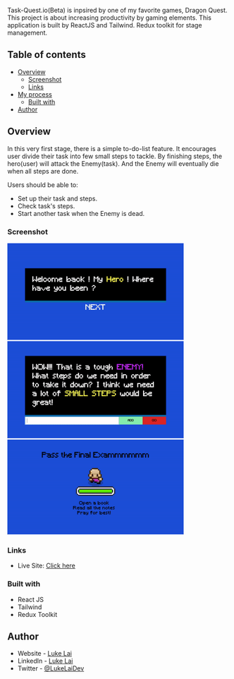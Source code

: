 Task-Quest.io(Beta) is inpsired by one of my favorite games, Dragon Quest. This project is about increasing productivity by gaming elements. This application is built by ReactJS and Tailwind. Redux toolkit for stage management.



## Table of contents

- [Overview](#overview)
  - [Screenshot](#screenshot)
  - [Links](#links)
- [My process](#my-process)
  - [Built with](#built-with)
- [Author](#author)



## Overview

In this very first stage, there is a simple to-do-list feature. It encourages user divide their task into few small steps to tackle. By finishing steps, the hero(user) will attack the Enemy(task). And the Enemy will eventually die when all steps are done.

Users should be able to:

- Set up their task and steps.
- Check task's steps.
- Start another task when the Enemy is dead.

### Screenshot

<img src="./preview/textAnimation.gif" width="400" />
<img src="./preview/mission.gif" width="400" />
<img src="./preview/combat.gif" width="400" />


### Links

- Live Site: [Click here](https://task-quest-io.netlify.app/)

### Built with

- React JS
- Tailwind
- Redux Toolkit


## Author

- Website - [Luke Lai](https://lukelai.tech/)
- LinkedIn - [Luke Lai](https://www.linkedin.com/in/luke-lai-309a3522b/)
- Twitter - [@LukeLaiDev](https://www.twitter.com/LukeLaiDev)

